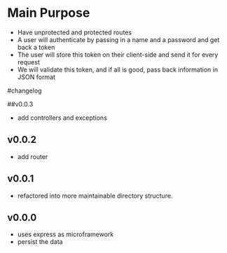 # Main Purpose

- Have unprotected and protected routes
- A user will authenticate by passing in a name and a password and get back a token
- The user will store this token on their client-side and send it for every request
- We will validate this token, and if all is good, pass back information in JSON format

#changelog

##v0.0.3
- add controllers and exceptions

## v0.0.2
- add router

## v0.0.1
- refactored into more maintainable directory structure.

## v0.0.0
- uses express as microframework
- persist the data